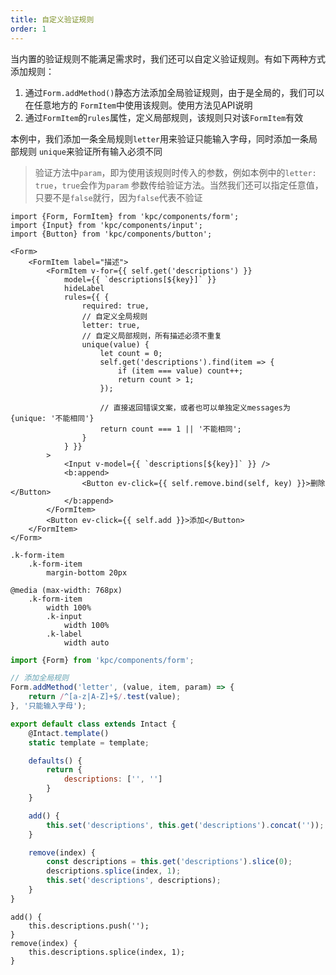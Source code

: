 ```yaml
---
title: 自定义验证规则
order: 1
---
```


当内置的验证规则不能满足需求时，我们还可以自定义验证规则。有如下两种方式添加规则：

1. 通过`Form.addMethod()`静态方法添加全局验证规则，由于是全局的，我们可以在任意地方的
`FormItem`中使用该规则。使用方法见API说明
2. 通过`FormItem`的`rules`属性，定义局部规则，该规则只对该`FormItem`有效

本例中，我们添加一条全局规则`letter`用来验证只能输入字母，同时添加一条局部规则
`unique`来验证所有输入必须不同

> 验证方法中`param`，即为使用该规则时传入的参数，例如本例中的`letter: true`，`true`会作为`param`
> 参数传给验证方法。当然我们还可以指定任意值，只要不是`false`就行，因为`false`代表不验证

```vdt
import {Form, FormItem} from 'kpc/components/form';
import {Input} from 'kpc/components/input';
import {Button} from 'kpc/components/button';

<Form>
    <FormItem label="描述">
        <FormItem v-for={{ self.get('descriptions') }}
            model={{ `descriptions[${key}]` }}
            hideLabel
            rules={{ {
                required: true, 
                // 自定义全局规则
                letter: true,
                // 自定义局部规则，所有描述必须不重复
                unique(value) {
                    let count = 0;
                    self.get('descriptions').find(item => {
                        if (item === value) count++;
                        return count > 1;
                    });

                    // 直接返回错误文案，或者也可以单独定义messages为{unique: '不能相同'}
                    return count === 1 || '不能相同';
                }
            } }}
        >
            <Input v-model={{ `descriptions[${key}]` }} />    
            <b:append>
                <Button ev-click={{ self.remove.bind(self, key) }}>删除</Button>
            </b:append>
        </FormItem>
        <Button ev-click={{ self.add }}>添加</Button>
    </FormItem>
</Form>
```

```styl
.k-form-item
    .k-form-item
        margin-bottom 20px

@media (max-width: 768px)
    .k-form-item
        width 100%
        .k-input
            width 100%
        .k-label
            width auto
```

```js
import {Form} from 'kpc/components/form';

// 添加全局规则
Form.addMethod('letter', (value, item, param) => {
    return /^[a-z|A-Z]+$/.test(value);
}, '只能输入字母');

export default class extends Intact {
    @Intact.template()
    static template = template;

    defaults() {
        return {
            descriptions: ['', '']
        }
    }

    add() {
        this.set('descriptions', this.get('descriptions').concat(''));
    }

    remove(index) {
        const descriptions = this.get('descriptions').slice(0);
        descriptions.splice(index, 1);
        this.set('descriptions', descriptions);
    }
}
```

```vue-methods
add() {
    this.descriptions.push('');
}
remove(index) {
    this.descriptions.splice(index, 1);
}
```
